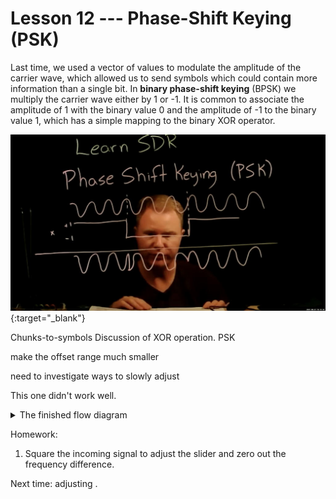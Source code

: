 # Lesson 12 --- Phase-Shift Keying (PSK)

Last time, we used a vector of values to modulate the amplitude of the carrier wave, which allowed us to send symbols which could contain more information than a single bit. In **binary phase-shift keying** (BPSK) we multiply the carrier wave either by 1 or -1. It is common to associate the amplitude of 1 with the binary value 0 and the amplitude of -1 to the binary value 1, which has a simple mapping to the binary XOR operator.

[ ![video](figs/PSK-video.jpg)](https://youtu.be/EHQcuFuQA5w){:target="_blank"}

Chunks-to-symbols
Discussion of XOR operation.
PSK

make the offset range much smaller

need to investigate ways to slowly adjust 

This one didn't work well.

<details markdown='block'>
<summary markdown='span'> The finished flow diagram </summary>

{:refdef: .center}
![BPSK flow diagram](figs/BPSK-flowdiagram.png)
{: refdef}

</details>



Homework:

1. Square the incoming signal to adjust the slider and zero out the frequency difference. 

Next time: adjusting . 